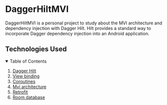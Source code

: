 # DaggerHiltMVI

DaggerHiltMVI is a personal project to study about the MVI architecture and dependency injection with Dagger Hilt. Hilt provides a standard way to incorporate Dagger dependency injection into an Android application. 

## Technologies Used

<!-- TABLE OF CONTENTS -->
<details open="open">
  <summary>Table of Contents</summary>
  <ol>
    <li><a href="#usage">Dagger Hilt</a></li>
    <li><a href="#roadmap">View binding</a></li>
    <li><a href="#contributing">Coroutines</a></li>
    <li><a href="#license">Mvi architecture</a></li>
    <li><a href="#contact">Retrofit</a></li>
    <li><a href="#acknowledgements">Room database</a></li>
  </ol>
</details>








